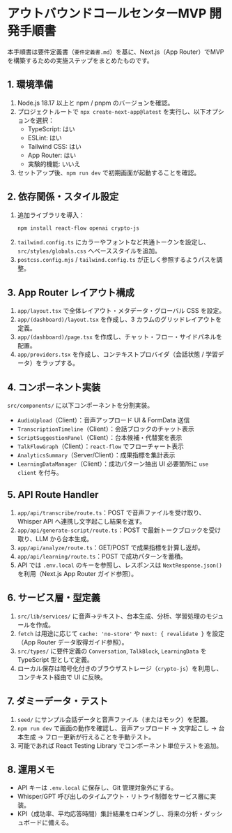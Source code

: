 # アウトバウンドコールセンターMVP 開発手順書

本手順書は要件定義書（`要件定義書.md`）を基に、Next.js（App Router）でMVPを構築するための実施ステップをまとめたものです。

## 1. 環境準備
1. Node.js 18.17 以上と npm / pnpm のバージョンを確認。
2. プロジェクトルートで `npx create-next-app@latest` を実行し、以下オプションを選択：
   - TypeScript: はい
   - ESLint: はい
   - Tailwind CSS: はい
   - App Router: はい
   - 実験的機能: いいえ
3. セットアップ後、`npm run dev` で初期画面が起動することを確認。

## 2. 依存関係・スタイル設定
1. 追加ライブラリを導入：
   ```bash
   npm install react-flow openai crypto-js
   ```
2. `tailwind.config.ts` にカラーやフォントなど共通トークンを設定し、`src/styles/globals.css` へベーススタイルを追加。
3. `postcss.config.mjs` / `tailwind.config.ts` が正しく参照するようパスを調整。

## 3. App Router レイアウト構成
1. `app/layout.tsx` で全体レイアウト・メタデータ・グローバル CSS を設定。
2. `app/(dashboard)/layout.tsx` を作成し、3 カラムのグリッドレイアウトを定義。
3. `app/(dashboard)/page.tsx` を作成し、チャット・フロー・サイドパネルを配置。
4. `app/providers.tsx` を作成し、コンテキストプロバイダ（会話状態 / 学習データ）をラップする。

## 4. コンポーネント実装
`src/components/` に以下コンポーネントを分割実装。
- `AudioUpload`（Client）：音声アップロード UI & FormData 送信
- `TranscriptionTimeline`（Client）：会話ブロックのチャット表示
- `ScriptSuggestionPanel`（Client）：台本候補・代替案を表示
- `TalkFlowGraph`（Client）：`react-flow` でフローチャート表示
- `AnalyticsSummary`（Server/Client）：成果指標を集計表示
- `LearningDataManager`（Client）：成功パターン抽出 UI
必要箇所に `use client` を付与。

## 5. API Route Handler
1. `app/api/transcribe/route.ts`：POST で音声ファイルを受け取り、Whisper API へ連携し文字起こし結果を返す。
2. `app/api/generate-script/route.ts`：POST で最新トークブロックを受け取り、LLM から台本生成。
3. `app/api/analyze/route.ts`：GET/POST で成果指標を計算し返却。
4. `app/api/learning/route.ts`：POST で成功パターンを蓄積。
5. API では `.env.local` のキーを参照し、レスポンスは `NextResponse.json()` を利用（Next.js App Router ガイド参照）。

## 6. サービス層・型定義
1. `src/lib/services/` に音声→テキスト、台本生成、分析、学習処理のモジュールを作成。
2. `fetch` は用途に応じて `cache: 'no-store'` や `next: { revalidate }` を設定（App Router データ取得ガイド参照）。
3. `src/types/` に要件定義の `Conversation`, `TalkBlock`, `LearningData` を TypeScript 型として定義。
4. ローカル保存は暗号化付きのブラウザストレージ（`crypto-js`）を利用し、コンテキスト経由で UI に反映。

## 7. ダミーデータ・テスト
1. `seed/` にサンプル会話データと音声ファイル（またはモック）を配置。
2. `npm run dev` で画面の動作を確認し、音声アップロード → 文字起こし → 台本生成 → フロー更新が行えることを手動テスト。
3. 可能であれば React Testing Library でコンポーネント単位テストを追加。

## 8. 運用メモ
- API キーは `.env.local` に保存し、Git 管理対象外にする。
- Whisper/GPT 呼び出しのタイムアウト・リトライ制御をサービス層に実装。
- KPI（成功率、平均応答時間）集計結果をロギングし、将来の分析・ダッシュボードに備える。

